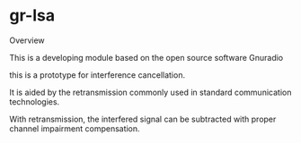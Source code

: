 # gr-lsa

Overview

This is a developing module based on the open source software Gnuradio

this is a prototype for interference cancellation. 

It is aided by the retransmission commonly used in standard communication technologies.

With retransmission, the interfered signal can be subtracted with proper channel impairment compensation.




